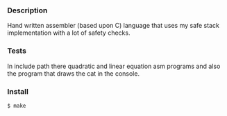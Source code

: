 ### Description
Hand written assembler (based upon C) language that uses my safe stack implementation with a lot of safety checks.

### Tests
In include path there quadratic and linear equation asm programs and also the program that draws the cat in the console.

### Install
```$ make```
